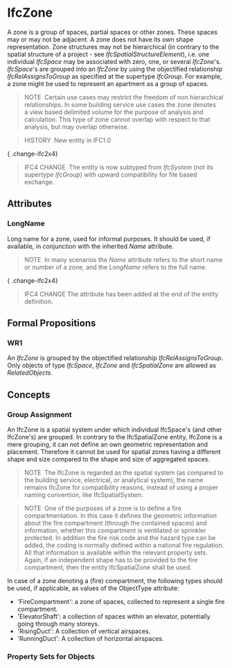 # IfcZone

A zone is a group of spaces, partial spaces or other zones. These spaces may or may not be adjacent. A zone does not have its own shape representation. Zone structures may not be hierarchical (in contrary to the spatial structure of a project - see _IfcSpatialStructureElement_), i.e. one individual _IfcSpace_ may be associated with zero, one, or several _IfcZone_'s. _IfcSpace_'s are grouped into an _IfcZone_ by using the objectified relationship _IfcRelAssignsToGroup_ as specified at the supertype _IfcGroup_. For example, a zone might be used to represent an apartment as a group of spaces.

> NOTE&nbsp; Certain use cases may restrict the freedom of non hierarchical relationships. In some building service use cases the zone denotes a view based delimited volume for the purpose of analysis and calculation. This type of zone cannot overlap with respect to that analysis, but may overlap otherwise.

> HISTORY&nbsp; New entity in IFC1.0

{ .change-ifc2x4}
> IFC4 CHANGE&nbsp; The entity is now subtyped from _IfcSystem_ (not its supertype _IfcGroup_) with upward compatibility for file based exchange.

## Attributes

### LongName
Long name for a zone, used for informal purposes. It should be used, if available, in conjunction with the inherited _Name_ attribute.
> NOTE&nbsp; In many scenarios the _Name_ attribute refers to the short name or number of a zone, and the _LongName_ refers to the full name.

  
{ .change-ifc2x4}
> IFC4 CHANGE The attribute has been added at the end of the entity definition.

## Formal Propositions

### WR1
An _IfcZone_ is grouped by the objectified relationship _IfcRelAssignsToGroup_. Only objects of type _IfcSpace_, _IfcZone_ and _IfcSpatialZone_ are allowed as _RelatedObjects_.

## Concepts

### Group Assignment

An IfcZone is a spatial system under which individual
IfcSpace's (and other IfcZone's) are grouped. In
contrary to the IfcSpatialZone entity, IfcZone is a
mere grouping, it can not define an own geometric representation
and placement. Therefore it cannot be used for spatial zones
having a different shape and size compared to the shape and size
of aggregated spaces.



> 
> NOTE  The IfcZone is regarded as the
> spatial system (as compared to the building service, electrical,
> or analytical system), the name remains IfcZone for
> compatibility reasons, instead of using a proper naming
> convention, like IfcSpatialSystem.



> 
> NOTE  One of the purposes of a zone is to
> define a fire compartmentation. In this case it defines the
> geometric information about the fire compartment (through the
> contained spaces) and information, whether this compartment is
> ventilated or sprinkler protected. In addition the fire risk code
> and the hazard type can be added, the coding is normally defined
> within a national fire regulation. All that information is
> available within the relevant property sets. Again, if an
> independent shape has to be provided to the fire compartment,
> then the entity IfcSpatialZone shall be
> used.
> 


In case of a zone denoting a (fire) compartment, the following types should be used, if
applicable, as values of the ObjectType attribute:


* 'FireCompartment': a zone of spaces, collected to represent a single fire compartment.
* 'ElevatorShaft': a collection of spaces within an elevator, potentially going through many storeys.
* 'RisingDuct': A collection of vertical airspaces.
* 'RunningDuct': A collection of horizontal airspaces.



### Property Sets for Objects


